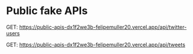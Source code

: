 # Public fake APIs

GET: https://public-apis-dx1f2we3b-felipemuller20.vercel.app/api/twitter-users

GET: https://public-apis-dx1f2we3b-felipemuller20.vercel.app/api/tweets